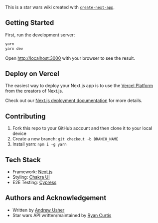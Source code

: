 This is a star wars wiki created with [`create-next-app`](https://github.com/vercel/next.js/tree/canary/packages/create-next-app).



## Getting Started

First, run the development server:

```bash
yarn
yarn dev
```

Open [http://localhost:3000](http://localhost:3000) with your browser to see the result.

## Deploy on Vercel

The easiest way to deploy your Next.js app is to use the [Vercel Platform](https://vercel.com/import?utm_medium=default-template&filter=next.js&utm_source=create-next-app&utm_campaign=create-next-app-readme) from the creators of Next.js.

Check out our [Next.js deployment documentation](https://nextjs.org/docs/deployment) for more details.

## Contributing

1. Fork this repo to your GitHub account and then clone it to your local device
2. Create a new branch: `git checkout -b BRANCH_NAME`
3. Install yarn: `npm i -g yarn`

## Tech Stack

- Framework: [Next.js](https://nextjs.org/)
- Styling: [Chakra UI](https://chakra-ui.com/)
- E2E Testing: [Cypress](https://www.cypress.io/)

## Authors and Acknowledgement

- Written by [Andrew Usher](https://casual-cognitions.vercel.app/)
- Star wars API written/maintained by [Ryan Curtis](https://github.com/semperry)